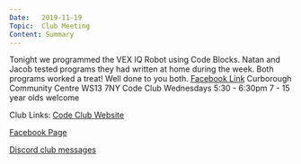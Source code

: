 ```yaml
---
Date:   2019-11-19
Topic:  Club Meeting
Content: Summary
---
```

Tonight we programmed the VEX IQ Robot using Code Blocks. Natan and Jacob tested programs they had written at home during the week. Both programs worked a treat! Well done to you both.
[Facebook Link](https://www.facebook.com/1481985248595237/posts/2384086805051739/)
Curborough Community Centre
WS13 7NY
Code Club
Wednesdays 5:30 - 6:30pm
7 - 15 year olds welcome

Club Links:
[Code Club Website](https://lichfield-code-club.github.io/)

[Facebook Page](https://www.facebook.com/LichfieldCoders)

[Discord club messages](https://discord.gg/szz6xGK)
